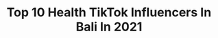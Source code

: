 ---
title: Top 10 Health TikTok Influencers In Bali In 2021
description: >-
  Find top health TikTok influencers in Bali in 2021. Most popular hashtags: #fyp #foryou #bali #samasamabelajar.
platform: TikTok
hits: 4
text_top: Discover the most popular TikTok accounts on inBeat.
text_bottom: inBeat aggregates 4 TikTok influencers like this in Bali, Indonesia for you to connect with.
profiles:
  - username: "dr.mariojohan"
    fullname: >-
      dr.Joee
    bio: >-
      🇮🇩 Bali Health & Relationship Business Inquiry DM IG @joeandzie
    location: "Indonesia"
    followers: 145800
    engagement: 840
    commentsToLikes: 0.028421
    id: ckc3dxkofz6bv0j231wxmgj9k
    verified: false
    hashtags: "#samasamabelajar, #duet, #tiktokpintar, #kisahmistis"
  - username: "zoelnaghi"
    fullname: >-
      Zulfikar Naghi
    bio: >-
      Founder @Honey.enterprise @Kedaibangnaghi In Collaboration @slvr.skincarejakarta
    location: "Indonesia"
    followers: 96400
    engagement: 608
    commentsToLikes: 0.024378
    id: ckbfacckq1r5l0j23d51km6zw
    verified: false
    hashtags: "#fyp, #foodie, #bali, #foryou"
  - username: "lisadewiwood"
    fullname: >-
      Lisa Dewi
    bio: >-
      Healthy lifestyle addict
    location: "Indonesia"
    followers: 32800
    engagement: 507
    commentsToLikes: 0.045168
    id: ckd0m7w4kglkc0j23rbg3atkg
    verified: false
    hashtags: "#beranda, #tips, #sehat, #fitmom"
  - username: "positivlytunes"
    fullname: >-
      Tooneytunes 
    bio: >-
      Code : TUNES15 Currently in Bali, Indonesia Follow me on Instagram @Nytunes
    location: "Indonesia"
    followers: 7249
    engagement: 364
    commentsToLikes: 0.057614
    id: ck81quvick2130j78sg350vg3
    verified: false
    hashtags: "#tropical, #fyp, #fypchallenge, #howto"
  - username: "dr.mariojohan"
    fullname: >-
      dr.Joee
    bio: >-
      🇮🇩 Bali Health & Relationship Business Inquiry DM IG @joeandzie
    location: "Indonesia"
    followers: 145800
    engagement: 840
    commentsToLikes: 0.028421
    id: ckc3dxkofz6bv0j231wxmgj9k
    verified: false
    hashtags: "#samasamabelajar, #duet, #tiktokpintar, #kisahmistis"
  - username: "lisadewiwood"
    fullname: >-
      Lisa Dewi
    bio: >-
      Healthy lifestyle addict
    location: "Indonesia"
    followers: 32800
    engagement: 507
    commentsToLikes: 0.045168
    id: ckd0m7w4kglkc0j23rbg3atkg
    verified: false
    hashtags: "#beranda, #tips, #sehat, #fitmom"
  - username: "alvina_tw"
    fullname: >-
      Alvina T. W.
    bio: >-
      Healthy & Vegetarian food cooking 👩‍🍳 l'm losing 28 kg IG: alvina_tw
    location: "Indonesia"
    followers: 275100
    engagement: 774
    commentsToLikes: 0.007843
    id: ckbl07ojawxs80j233of3xk3s
    verified: false
    hashtags: "#berbagifakta, #samasamaindonesia, #menudiet, #lebihdari1menit"
  - username: "dayatt_photography"
    fullname: >-
      Dayatt Photography
    bio: >-
      foto sama aku, yuk cek igku dayattphotography
    location: "Indonesia"
    followers: 3941
    engagement: 693
    commentsToLikes: 0.088934
    id: ckbqktmmf5yck0j23wa14ildl
    verified: false
    hashtags: "#follow4follow, #likes, #musically, #instapic"
  - username: "shinesim"
    fullname: >-
      simi
    bio: >-
      16 spread positive vibes
    location: "Indonesia"
    followers: 114500
    engagement: 1477
    commentsToLikes: 0.025946
    id: ck9jzcwip88ce0j78rne29iso
    verified: false
    hashtags: "#fyp, #stopinsecure, #skincare, #pov"
  - username: "edsaestella"
    fullname: >-
      Edsa Estella 👑
    bio: >-
      20🇮🇩 Everyone’s online sister. I act, dance, workout, & other awesome stuff.
    location: "Indonesia"
    followers: 222700
    engagement: 639
    commentsToLikes: 0.030081
    id: ckdtjmekfwvnf0j23mcgm5auv
    verified: false
    hashtags: "#diet, #fyp, #duet, #yogurt"
---